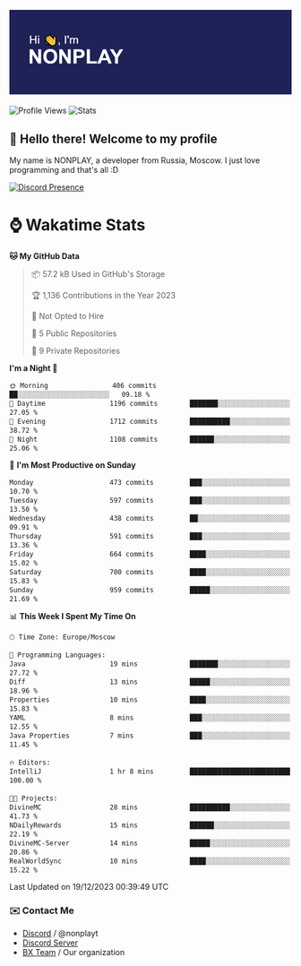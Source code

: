![Discord Presence](./header.png)
<br></br>
![Profile Views](https://komarev.com/ghpvc/?username=NONPLAYT&color=blue&style=for-the-badge)
![Stats](https://img.shields.io/badge/0%25-OPTIMIZED-orange?style=for-the-badge)


## :wave: Hello there! Welcome to my profile

My name is NONPLAY, a developer from Russia, Moscow. I just love programming and that's all :D

[![Discord Presence](https://lanyard.cnrad.dev/api/597087584090587177?showDisplayName=true)](https://discord.com/users/597087584090587177) 

# ⌚ Wakatime Stats

<!--START_SECTION:waka-->
**🐱 My GitHub Data** 

> 📦 57.2 kB Used in GitHub's Storage 
 > 
> 🏆 1,136 Contributions in the Year 2023
 > 
> 🚫 Not Opted to Hire
 > 
> 📜 5 Public Repositories 
 > 
> 🔑 9 Private Repositories 
 > 
**I'm a Night 🦉** 

```text
🌞 Morning                406 commits         ██░░░░░░░░░░░░░░░░░░░░░░░   09.18 % 
🌆 Daytime                1196 commits        ███████░░░░░░░░░░░░░░░░░░   27.05 % 
🌃 Evening                1712 commits        ██████████░░░░░░░░░░░░░░░   38.72 % 
🌙 Night                  1108 commits        ██████░░░░░░░░░░░░░░░░░░░   25.06 % 
```
📅 **I'm Most Productive on Sunday** 

```text
Monday                   473 commits         ███░░░░░░░░░░░░░░░░░░░░░░   10.70 % 
Tuesday                  597 commits         ███░░░░░░░░░░░░░░░░░░░░░░   13.50 % 
Wednesday                438 commits         ██░░░░░░░░░░░░░░░░░░░░░░░   09.91 % 
Thursday                 591 commits         ███░░░░░░░░░░░░░░░░░░░░░░   13.36 % 
Friday                   664 commits         ████░░░░░░░░░░░░░░░░░░░░░   15.02 % 
Saturday                 700 commits         ████░░░░░░░░░░░░░░░░░░░░░   15.83 % 
Sunday                   959 commits         █████░░░░░░░░░░░░░░░░░░░░   21.69 % 
```


📊 **This Week I Spent My Time On** 

```text
🕑︎ Time Zone: Europe/Moscow

💬 Programming Languages: 
Java                     19 mins             ███████░░░░░░░░░░░░░░░░░░   27.72 % 
Diff                     13 mins             █████░░░░░░░░░░░░░░░░░░░░   18.96 % 
Properties               10 mins             ████░░░░░░░░░░░░░░░░░░░░░   15.83 % 
YAML                     8 mins              ███░░░░░░░░░░░░░░░░░░░░░░   12.55 % 
Java Properties          7 mins              ███░░░░░░░░░░░░░░░░░░░░░░   11.45 % 

🔥 Editors: 
IntelliJ                 1 hr 8 mins         █████████████████████████   100.00 % 

🐱‍💻 Projects: 
DivineMC                 28 mins             ██████████░░░░░░░░░░░░░░░   41.73 % 
NDailyRewards            15 mins             ██████░░░░░░░░░░░░░░░░░░░   22.19 % 
DivineMC-Server          14 mins             █████░░░░░░░░░░░░░░░░░░░░   20.86 % 
RealWorldSync            10 mins             ████░░░░░░░░░░░░░░░░░░░░░   15.22 % 
```


 Last Updated on 19/12/2023 00:39:49 UTC
<!--END_SECTION:waka-->

### ✉️ Contact Me

- [Discord](https://discord.com/users/597087584090587177) / @nonplayt
- [Discord Server](https://discord.gg/p7cxhw7E2M)
- [BX Team](https://github.com/BX-Team) / Our organization
